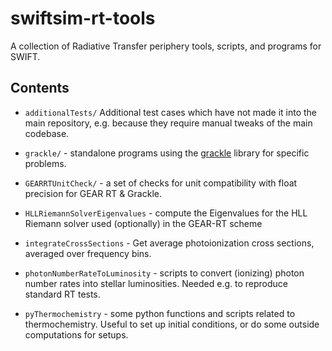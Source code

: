 # swiftsim-rt-tools

A collection of Radiative Transfer periphery tools, scripts, and programs for 
SWIFT.


## Contents

-   `additionalTests/` Additional test cases which have not made it into the 
    main repository, e.g. because they require manual tweaks of the main 
    codebase.

-   `grackle/` - standalone programs using the 
    [grackle](https://github.com/grackle-project/grackle) library for specific 
    problems.

-   `GEARRTUnitCheck/` - a set of checks for unit compatibility with float 
    precision for GEAR RT & Grackle.

-   `HLLRiemannSolverEigenvalues` - compute the Eigenvalues for the HLL Riemann 
    solver used (optionally) in the GEAR-RT scheme

-   `integrateCrossSections` - Get average photoionization cross sections, 
    averaged over frequency bins.

-   `photonNumberRateToLuminosity` - scripts to convert (ionizing) photon number
    rates into stellar luminosities. Needed e.g. to reproduce standard RT tests.

-   `pyThermochemistry` - some python functions and scripts related to 
    thermochemistry. Useful to set up initial conditions, or do some outside
    computations for setups.


